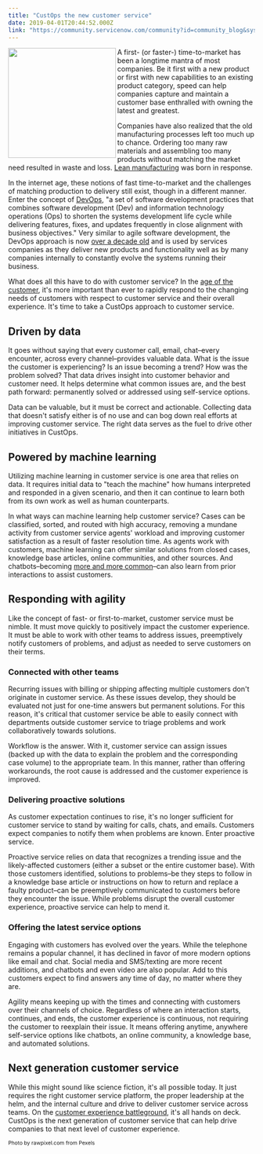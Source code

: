 ```yaml
---
title: "CustOps the new customer service"
date: 2019-04-01T20:44:52.000Z
link: "https://community.servicenow.com/community?id=community_blog&sys_id=f3dca225dba4bb004819fb2439961941"
---
```

<div class="wp-block-image"><img style="padding: 5 px;" src="https://insightsincustomerservice.files.wordpress.com/2019/03/adult-agency-american-1520144.jpg?w&#61;1003" alt="" width="220" height="224" align="left" /></div>
<p>A first- (or faster-) time-to-market has been a longtime mantra of most companies. Be it first with a new product or first with new capabilities to an existing product category, speed can help companies capture and maintain a customer base enthralled with owning the latest and greatest.</p>
<p>Companies have also realized that the old manufacturing processes left too much up to chance. Ordering too many raw materials and assembling too many products without matching the market need resulted in waste and loss. <a href="https://en.wikipedia.org/wiki/Lean_manufacturing" target="_blank" rel="noopener noreferrer nofollow">Lean manufacturing</a> was born in response.</p>
<p>In the internet age, these notions of fast time-to-market and the challenges of matching production to delivery still exist, though in a different manner. Enter the concept of <a href="https://en.wikipedia.org/wiki/DevOps" rel="nofollow">DevOps</a>, &#34;a set of software development practices that combines software development (Dev) and information technology operations (Ops) to shorten the systems development life cycle while delivering features, fixes, and updates frequently in close alignment with business objectives.&#34; Very similar to agile software development, the DevOps approach is now <a href="https://devops.com/the-origins-of-devops-whats-in-a-name/" target="_blank" rel="noopener noreferrer nofollow">over a decade old</a> and is used by services companies as they deliver new products and functionality well as by many companies internally to constantly evolve the systems running their business.</p>
<p>What does all this have to do with customer service? In the <a href="https://go.forrester.com/age-of-the-customer/" target="_blank" rel="noopener noreferrer nofollow">age of the customer</a>, it&#39;s more important than ever to rapidly respond to the changing needs of customers with respect to customer service and their overall experience. It&#39;s time to take a CustOps approach to customer service.</p>
<h2>Driven by data</h2>
<p>It goes without saying that every customer call, email, chat–every encounter, across every channel–provides valuable data. What is the issue the customer is experiencing? Is an issue becoming a trend? How was the problem solved? That data drives insight into customer behavior and customer need. It helps determine what common issues are, and the best path forward: permanently solved or addressed using self-service options.</p>
<p>Data can be valuable, but it must be correct and actionable. Collecting data that doesn&#39;t satisfy either is of no use and can bog down real efforts at improving customer service. The right data serves as the fuel to drive other initiatives in CustOps.</p>
<h2>Powered by machine learning</h2>
<p>Utilizing machine learning in customer service is one area that relies on data. It requires initial data to &#34;teach the machine&#34; how humans interpreted and responded in a given scenario, and then it can continue to learn both from its own work as well as human counterparts.</p>
<p>In what ways can machine learning help customer service? Cases can be classified, sorted, and routed with high accuracy, removing a mundane activity from customer service agents&#39; workload and improving customer satisfaction as a result of faster resolution time. As agents work with customers, machine learning can offer similar solutions from closed cases, knowledge base articles, online communities, and other sources. And chatbots–becoming <a href="https://www.gartner.com/en/newsroom/press-releases/2018-02-19-gartner-says-25-percent-of-customer-service-operations-will-use-virtual-customer-assistants-by-2020" target="_blank" rel="noopener noreferrer nofollow">more and more common</a>–can also learn from prior interactions to assist customers.</p>
<h2>Responding with agility</h2>
<p>Like the concept of fast- or first-to-market, customer service must be nimble. It must move quickly to positively impact the customer experience. It must be able to work with other teams to address issues, preemptively notify customers of problems, and adjust as needed to serve customers on their terms.</p>
<h3>Connected with other teams</h3>
<p>Recurring issues with billing or shipping affecting multiple customers don&#39;t originate in customer service. As these issues develop, they should be evaluated not just for one-time answers but permanent solutions. For this reason, it&#39;s critical that customer service be able to easily connect with departments outside customer service to triage problems and work collaboratively towards solutions.</p>
<p>Workflow is the answer. With it, customer service can assign issues (backed up with the data to explain the problem and the corresponding case volume) to the appropriate team. In this manner, rather than offering workarounds, the root cause is addressed and the customer experience is improved.</p>
<h3>Delivering proactive solutions</h3>
<p>As customer expectation continues to rise, it&#39;s no longer sufficient for customer service to stand by waiting for calls, chats, and emails. Customers expect companies to notify them when problems are known. Enter proactive service.</p>
<p>Proactive service relies on data that recognizes a trending issue and the likely-affected customers (either a subset or the entire customer base). With those customers identified, solutions to problems–be they steps to follow in a knowledge base article or instructions on how to return and replace a faulty product–can be preemptively communicated to customers before they encounter the issue. While problems disrupt the overall customer experience, proactive service can help to mend it.</p>
<h3>Offering the latest service options</h3>
<p>Engaging with customers has evolved over the years. While the telephone remains a popular channel, it has declined in favor of more modern options like email and chat. Social media and SMS/texting are more recent additions, and chatbots and even video are also popular. Add to this customers expect to find answers any time of day, no matter where they are.</p>
<p>Agility means keeping up with the times and connecting with customers over their channels of choice. Regardless of where an interaction starts, continues, and ends, the customer experience is continuous, not requiring the customer to reexplain their issue. It means offering anytime, anywhere self-service options like chatbots, an online community, a knowledge base, and automated solutions.</p>
<h2>Next generation customer service</h2>
<p>While this might sound like science fiction, it&#39;s all possible today. It just requires the right customer service platform, the proper leadership at the helm, and the internal culture and drive to deliver customer service across teams. On the <a href="https://go.forrester.com/blogs/16-07-08-winning_on_the_battleground_of_cx/" target="_blank" rel="noopener noreferrer nofollow">customer experience battleground</a>, it&#39;s all hands on deck. CustOps is the next generation of customer service that can help drive companies to that next level of customer experience.</p>
<p><span style="font-size: 8pt;">Photo by rawpixel.com from Pexels</span></p>